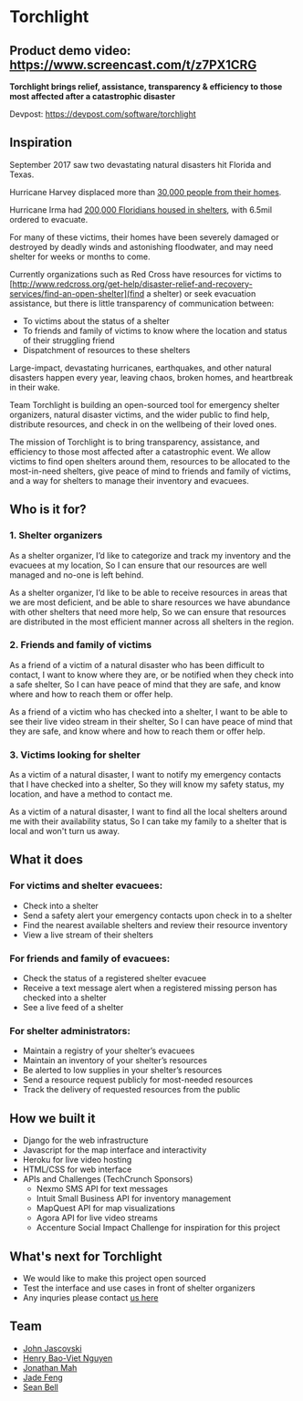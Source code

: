 # Torchlight

## Product demo video: https://www.screencast.com/t/z7PX1CRG 

**Torchlight brings relief, assistance, transparency & efficiency to those most affected after a catastrophic disaster**

Devpost: https://devpost.com/software/torchlight

## Inspiration

September 2017 saw two devastating natural disasters hit Florida and Texas.

Hurricane Harvey displaced more than [30,000 people from their homes](https://www.washingtonpost.com/national/thousands-pile-into-makeshift-shelters-big-and-small-across-texas/2017/08/28/01d3216a-8c0c-11e7-91d5-ab4e4bb76a3a_story.html).

Hurricane Irma had [200,000 Floridians housed in shelters](https://www.cnbc.com/2017/09/11/hurricane-irma-continues-to-pound-florida-extent-of-damage-not-yet-clear.html), with 6.5mil ordered to evacuate.

For many of these victims, their homes have been severely damaged or destroyed by deadly winds and astonishing floodwater, and may need shelter for weeks or months to come.

Currently organizations such as Red Cross have resources for victims to [http://www.redcross.org/get-help/disaster-relief-and-recovery-services/find-an-open-shelter](find a shelter) or seek evacuation assistance, but there is little transparency of communication between:

* To victims about the status of a shelter
* To friends and family of victims to know where the location and status of their struggling friend
* Dispatchment of resources to these shelters

Large-impact, devastating hurricanes, earthquakes, and other natural disasters happen every year, leaving chaos, broken homes, and heartbreak in their wake. 

Team Torchlight is building an open-sourced tool for emergency shelter organizers, natural disaster victims, and the wider public to find help, distribute resources, and check in on the wellbeing of their loved ones.

The mission of Torchlight is to bring transparency, assistance, and efficiency to those most affected after a catastrophic event. We allow victims to find open shelters around them, resources to be allocated to the most-in-need shelters, give peace of mind to friends and family of victims, and a way for shelters to manage their inventory and evacuees.  

## Who is it for?

### 1. Shelter organizers

As a shelter organizer,
I’d like to categorize and track my inventory and the evacuees at my location,
So I can ensure that our resources are well managed and no-one is left behind. 

As a shelter organizer,
I’d like to be able to receive resources in areas that we are most deficient, and be able to share resources we have abundance with other shelters that need more help,
So we can ensure that resources are distributed in the most efficient manner across all shelters in the region.  

### 2. Friends and family of victims

As a friend of a victim of a natural disaster who has been difficult to contact,
I want to know where they are, or be notified when they check into a safe shelter,
So I can have peace of mind that they are safe, and know where and how to reach them or offer help.  

As a friend of a victim who has checked into a shelter,
I want to be able to see their live video stream in their shelter,
So I can have peace of mind that they are safe, and know where and how to reach them or offer help.  

### 3. Victims looking for shelter

As a victim of a natural disaster,
I want to notify my emergency contacts that I have checked into a shelter,
So they will know my safety status, my location, and have a method to contact me.

As a victim of a natural disaster,
I want to find all the local shelters around me with their availability status,
So I can take my family to a shelter that is local and won't turn us away.  

## What it does

### For victims and shelter evacuees: 
* Check into a shelter
* Send a safety alert your emergency contacts upon check in to a shelter
* Find the nearest available shelters and review their resource inventory  
* View a live stream of their shelters 

### For friends and family of evacuees: 
* Check the status of a registered shelter evacuee
* Receive a text message alert when a registered missing person has checked into a shelter 
* See a live feed of a shelter 

### For shelter administrators:
* Maintain a registry of your shelter’s evacuees
* Maintain an inventory of your shelter’s resources
* Be alerted to low supplies in your shelter’s resources
* Send a resource request publicly for most-needed resources
* Track the delivery of requested resources from the public 

## How we built it

* Django for the web infrastructure 
* Javascript for the map interface and interactivity 
* Heroku for live video hosting
* HTML/CSS for web interface
* APIs and Challenges (TechCrunch Sponsors)
  * Nexmo SMS API for text messages
  * Intuit Small Business API for inventory management
  * MapQuest API for map visualizations
  * Agora API for live video streams
  * Accenture Social Impact Challenge for inspiration for this project

## What's next for Torchlight

* We would like to make this project open sourced 
* Test the interface and use cases in front of shelter organizers
* Any inquries please contact [us here](mailto:hello@jadenator)

## Team

* [John Jascovski](https://github.com/elejaski)
* [Henry Bao-Viet Nguyen](https://github.com/henrybv)
* [Jonathan Mah](https://github.com/jmah)
* [Jade Feng](https://github.com/jadefeng)
* [Sean Bell](https://github.com/seanbell)



